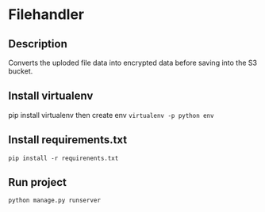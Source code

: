 # Filehandler

## Description
Converts the uploded file data into encrypted data before saving into the S3 bucket.

## Install virtualenv

pip install virtualenv then create env ```virtualenv -p python env```

## Install requirements.txt

```pip install -r requirenents.txt```

## Run project
```python manage.py runserver```
